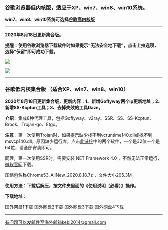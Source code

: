 ### 谷歌浏览器低内核版，适应于XP、win7、win8、win10系统。

**win7、win8、win10系统可选择[谷歌高内核版](https://github.com/Alvin9999/new-pac/wiki/%E9%AB%98%E5%86%85%E6%A0%B8%E7%89%88)**

***

**2020年8月18日更新集合版。**

**提醒：使用谷歌浏览器下载软件时如果提示“无法安全地下载”，点击上拉选项，选择“保留”即可成功下载。**

![](https://cdn.jsdelivr.net/gh/Alvin9999/pac2/softimag/baoliu3.jpg)

![](https://cdn.jsdelivr.net/gh/Alvin9999/pac2/softimag/baoliu2.jpg)

***

### 谷歌低内核集合版 （适合XP、win7、win8、win10）

**2020年8月18日更新集合版，更新内容：1、新增Goflyway两个ip更新地址；2、新增SS-Kcptun工具；3、去掉失效的工具Daze。**

**介绍**：集成8种代理工具，包括Goflyway、v2ray、SSR、SS、SS-Kcptun、Brook、Trojan-go、Etgo。

**注意**：第一次使用Trojan时，如果提示缺少找不到vcruntime140.dll或找不到msvcp140.dll，原因缺少运行库，点击[此链接](https://www.microsoft.com/en-us/download/details.aspx?id=48145)中的两个软件，一个是32位一个是64位，请全部安装即可。

同理，第一次使用SSR时，需要安装 NET Framework 4.0 ，不然无法正常运行，[微软官网](https://www.microsoft.com/zh-cn/download/details.aspx?id=17718)下载。

压缩包名称Chrome53_AllNew_2020.8.18.7z ，文件大小205.3M。

**使用方法：下载后解压，按文件夹里面的《使用说明（必看）》操作。**

**下载地址：**

[国外网盘1下载](http://45.88.43.37/Chrome53_AllNew_2020.8.18.7z) 
[国外网盘2下载](http://45.66.159.254/Chrome53_AllNew_2020.8.18.7z) 
[国外网盘3下载](http://45.147.201.142/Chrome53_AllNew_2020.8.18.7z) 
[国外网盘4下载](https://tr11.free4444.xyz/html/2020818/Chrome53_AllNew_2020.8.18.7z) 


***

有问题可以发邮件至海外邮箱kebi2014@gmail.com
